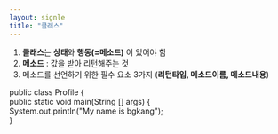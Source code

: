 ```yaml
---
layout: signle
title: "클래스"
---
```


1. **클래스**는 **상태**와 **행동(=메소드)** 이 있어야 함   
2. **메소드** : 값을 받아 리턴해주는 것   
3. 메소드를 선언하기 위한 필수 요소 3가지 (**리턴타입, 메소드이름, 메소드내용**)   


public class Profile {   
  public static void main(String [] args) {    
  System.out.println("My name is bgkang");   
}   
   
   
